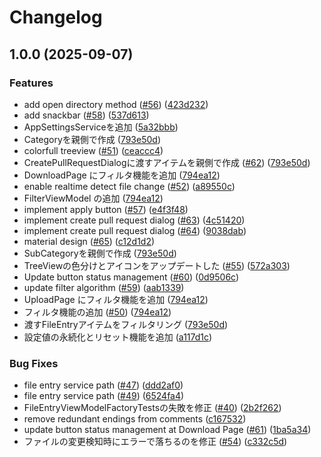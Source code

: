 # Changelog

## 1.0.0 (2025-09-07)


### Features

* add open directory method ([#56](https://github.com/5kdn/DTT_PrismDryIoc/issues/56)) ([423d232](https://github.com/5kdn/DTT_PrismDryIoc/commit/423d2324737521281369746acee9d82245f2d8dc))
* add snackbar ([#58](https://github.com/5kdn/DTT_PrismDryIoc/issues/58)) ([537d613](https://github.com/5kdn/DTT_PrismDryIoc/commit/537d613f5c318a007d12fe3b7f5628c83978b9b6))
* AppSettingsServiceを追加 ([5a32bbb](https://github.com/5kdn/DTT_PrismDryIoc/commit/5a32bbb20a9bb1f89eea450f292ddb2a934e2202))
* Categoryを親側で作成 ([793e50d](https://github.com/5kdn/DTT_PrismDryIoc/commit/793e50d3ee2fde3833eceab2edea02123d1c7204))
* colorfull treeview ([#51](https://github.com/5kdn/DTT_PrismDryIoc/issues/51)) ([ceaccc4](https://github.com/5kdn/DTT_PrismDryIoc/commit/ceaccc4971b477be9b570f209b86fdb6df8eb921))
* CreatePullRequestDialogに渡すアイテムを親側で作成 ([#62](https://github.com/5kdn/DTT_PrismDryIoc/issues/62)) ([793e50d](https://github.com/5kdn/DTT_PrismDryIoc/commit/793e50d3ee2fde3833eceab2edea02123d1c7204))
* DownloadPage にフィルタ機能を追加 ([794ea12](https://github.com/5kdn/DTT_PrismDryIoc/commit/794ea12e698f256f72aa6a618f9db77175b56ba3))
* enable realtime detect file change ([#52](https://github.com/5kdn/DTT_PrismDryIoc/issues/52)) ([a89550c](https://github.com/5kdn/DTT_PrismDryIoc/commit/a89550ca0428180661e90be16519beb2c30131cf))
* FilterViewModel の追加 ([794ea12](https://github.com/5kdn/DTT_PrismDryIoc/commit/794ea12e698f256f72aa6a618f9db77175b56ba3))
* implement apply button ([#57](https://github.com/5kdn/DTT_PrismDryIoc/issues/57)) ([e4f3f48](https://github.com/5kdn/DTT_PrismDryIoc/commit/e4f3f4817831ff6603758a38b13b28094bd464ff))
* implement create pull request dialog ([#63](https://github.com/5kdn/DTT_PrismDryIoc/issues/63)) ([4c51420](https://github.com/5kdn/DTT_PrismDryIoc/commit/4c51420d9cfab1d76c3963a930778156a4dd17cd))
* implement create pull request dialog ([#64](https://github.com/5kdn/DTT_PrismDryIoc/issues/64)) ([9038dab](https://github.com/5kdn/DTT_PrismDryIoc/commit/9038dab492e5a1bb6bd01b68efb23b9ae683619a))
* material design ([#65](https://github.com/5kdn/DTT_PrismDryIoc/issues/65)) ([c12d1d2](https://github.com/5kdn/DTT_PrismDryIoc/commit/c12d1d2ee307b9a43823b4052b398faa1ce1f2b3))
* SubCategoryを親側で作成 ([793e50d](https://github.com/5kdn/DTT_PrismDryIoc/commit/793e50d3ee2fde3833eceab2edea02123d1c7204))
* TreeViewの色分けとアイコンをアップデートした ([#55](https://github.com/5kdn/DTT_PrismDryIoc/issues/55)) ([572a303](https://github.com/5kdn/DTT_PrismDryIoc/commit/572a303bebc71dce9b3c4108e4c8d460ade553e7))
* Update button status management ([#60](https://github.com/5kdn/DTT_PrismDryIoc/issues/60)) ([0d9506c](https://github.com/5kdn/DTT_PrismDryIoc/commit/0d9506c6e8acecffb8f91722a43368de8e459ddf))
* update filter algorithm ([#59](https://github.com/5kdn/DTT_PrismDryIoc/issues/59)) ([aab1339](https://github.com/5kdn/DTT_PrismDryIoc/commit/aab13394c11d5015c762ae3af5b088944ed2788a))
* UploadPage にフィルタ機能を追加 ([794ea12](https://github.com/5kdn/DTT_PrismDryIoc/commit/794ea12e698f256f72aa6a618f9db77175b56ba3))
* フィルタ機能の追加 ([#50](https://github.com/5kdn/DTT_PrismDryIoc/issues/50)) ([794ea12](https://github.com/5kdn/DTT_PrismDryIoc/commit/794ea12e698f256f72aa6a618f9db77175b56ba3))
* 渡すFileEntryアイテムをフィルタリング ([793e50d](https://github.com/5kdn/DTT_PrismDryIoc/commit/793e50d3ee2fde3833eceab2edea02123d1c7204))
* 設定値の永続化とリセット機能を追加 ([a117d1c](https://github.com/5kdn/DTT_PrismDryIoc/commit/a117d1c446b772efd1371e8dc7922ee229a7a293))


### Bug Fixes

* file entry service path ([#47](https://github.com/5kdn/DTT_PrismDryIoc/issues/47)) ([ddd2af0](https://github.com/5kdn/DTT_PrismDryIoc/commit/ddd2af0138acb2cd2fb9f12e116fc1311e268f61))
* file entry service path ([#49](https://github.com/5kdn/DTT_PrismDryIoc/issues/49)) ([6524fa4](https://github.com/5kdn/DTT_PrismDryIoc/commit/6524fa450729fd950378d3927bbcf9df599b9434))
* FileEntryViewModelFactoryTestsの失敗を修正 ([#40](https://github.com/5kdn/DTT_PrismDryIoc/issues/40)) ([2b2f262](https://github.com/5kdn/DTT_PrismDryIoc/commit/2b2f262d7f6a5d356649af9b8f16e7377f1283e6))
* remove redundant endings from comments ([c167532](https://github.com/5kdn/DTT_PrismDryIoc/commit/c16753282e0ffc4156bbbda67f041931820c014a))
* update button status management at Download Page ([#61](https://github.com/5kdn/DTT_PrismDryIoc/issues/61)) ([1ba5a34](https://github.com/5kdn/DTT_PrismDryIoc/commit/1ba5a349bbd87806046917e5826eafbe68f605ae))
* ファイルの変更検知時にエラーで落ちるのを修正 ([#54](https://github.com/5kdn/DTT_PrismDryIoc/issues/54)) ([c332c5d](https://github.com/5kdn/DTT_PrismDryIoc/commit/c332c5dcc084b9a7a7ffe864218acfb090a7d09c))
